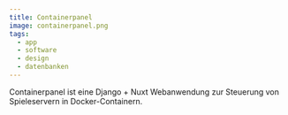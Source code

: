 ```yaml
---
title: Containerpanel
image: containerpanel.png
tags:
  - app
  - software
  - design
  - datenbanken
---
```


Containerpanel ist eine Django + Nuxt Webanwendung zur Steuerung von Spieleservern in Docker-Containern.
<!--more-->
